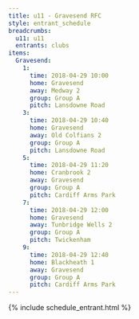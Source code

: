 ```yaml
---
title: u11 - Gravesend RFC
style: entrant_schedule
breadcrumbs:
  u11: u11
  entrants: clubs
items:
  Gravesend:
    1:
      time: 2018-04-29 10:00
      home: Gravesend
      away: Medway 2
      group: Group A
      pitch: Lansdowne Road
    3:
      time: 2018-04-29 10:40
      home: Gravesend
      away: Old Colfians 2
      group: Group A
      pitch: Lansdowne Road
    5:
      time: 2018-04-29 11:20
      home: Cranbrook 2
      away: Gravesend
      group: Group A
      pitch: Cardiff Arms Park
    7:
      time: 2018-04-29 12:00
      home: Gravesend
      away: Tunbridge Wells 2
      group: Group A
      pitch: Twickenham
    9:
      time: 2018-04-29 12:40
      home: Blackheath 1
      away: Gravesend
      group: Group A
      pitch: Cardiff Arms Park
---
```


{% include schedule_entrant.html %}
